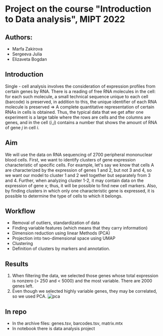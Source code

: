 # Project on the course "Introduction to Data analysis", MIPT 2022
## Authors:
* Marfa Zakirova
* Sergeeva Julia
* Elizaveta Bogdan
## Introduction 
Single - cell analysis involves the consideration of expression profiles from certain genes by RNA. There is a reading of free RNA molecules in the cell: for each such molecule, a small technical sequence unique to each cell (barcode) is preserved, in addition to this, the unique identifier of each RNA molecule is preserved  $\Rightarrow$ A complete quantitative representation of certain RNAs in cells is obtained. Thus, the typical data that we get after one experiment is a large table where the rows are cells and the columns are genes, and in the cell $(i,j)$
 contains a number that shows the amount of RNA of gene $j$ in cell $i$.

## Aim
We will use the data on RNA sequencing of 2700 peripheral mononuclear blood cells. First, we want to identify clusters of gene expression characteristic of specific cells. For example, let's say we know that cells A are characterized by the expression of genes 1 and 2, but not 3 and 4, so we want our model to cluster 1 and 2 well together but separately from 3 and 4. Further, when analyzing cluster 1-2, it may contain data on the expression of gene x; thus, it will be possible to find new cell markers. Also, by finding clusters in which only one characteristic gene is expressed, it is possible to determine the type of cells to which it belongs.


## Workflow
* Removal of outliers, standardization of data
* Finding variable features (which means that they carry information)
* Dimension reduction using linear Methods (PCA)
* Projection into two-dimensional space using UMAP
* Clustering
* Definition of clusters by markers and annotation.


## Results
1. When filtering the data, we selected those genes whose total expression is nonzero (> 250 and < 5000) and the most variable. There are 2000 genes left.
2. Even though we selected highly variable genes, they may be correlated, so we used PCA.
![pca](https://user-images.githubusercontent.com/98456969/222127907-68a062f0-9e81-4549-8899-ff679dc77f8f.png)


## In repo
* In the archive files: genes.tsv, barcodes.tsv, matrix.mtx 
* In notebook there is data analysis project
